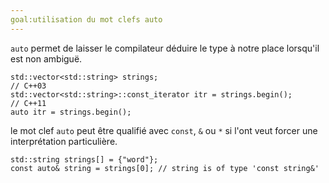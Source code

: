 ```yaml
---
goal:utilisation du mot clefs auto
---
```

`auto` permet de laisser le compilateur déduire le type à notre place lorsqu'il est non ambiguë.

    std::vector<std::string> strings;
    // C++03
    std::vector<std::string>::const_iterator itr = strings.begin();
    // C++11
    auto itr = strings.begin();

le mot clef `auto` peut être qualifié avec `const`, `&` ou `*` si l'ont veut forcer une interprétation particulière.

    std::string strings[] = {"word"};
    const auto& string = strings[0]; // string is of type 'const string&'